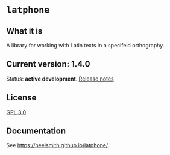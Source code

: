 # `latphone`



## What it is

A library for working with Latin texts in a specifeid orthography.

## Current version: 1.4.0


Status:  **active development**. [Release notes](releases.md)


## License

[GPL 3.0](https://opensource.org/licenses/gpl-3.0.html)


## Documentation

See <https://neelsmith.github.io/latphone/>.
